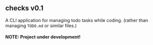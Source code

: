 ## checks v0.1

A CLI application for managing todo tasks while coding. (rather than managing `TODO.md` or similar files.)

#### NOTE: Project under development!